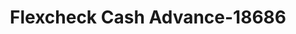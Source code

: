 ---
f_zip-code: 15601
f_state-code: PA
title: Flexcheck Cash Advance-18686
f_phone: 724-837-5644
f_city-only: Greensburg
f_address: 1000 W Pittsburgh Street Greensburg
f_location-unique-id: '18686'
slug: flexcheck-cash-advance-18686
updated-on: '2024-05-30T13:46:58.046Z'
created-on: '2024-05-30T13:36:59.803Z'
published-on: '2024-05-30T13:54:32.469Z'
f_city-state: cms/city/greensburg-pa.md
f_company: cms/company/flexcheck-cash-advance.md
f_state: cms/state/pennsylvania.md
layout: '[payday-loan].html'
tags: payday-loan
---